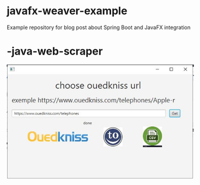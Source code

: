 # javafx-weaver-example
Example repository for blog post about Spring Boot and JavaFX integration
# -java-web-scraper


![](https://github.com/SaadDamine/-java-web-scraper/blob/master/src/main/resources/img/Capture.JPG)
